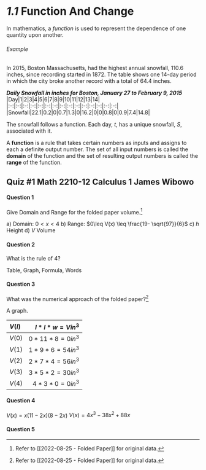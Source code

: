 # *1.1* Function And Change
In mathematics, a *function* is used to represent the dependence of one quantity upon another.

###### Example
In 2015, Boston Massachusetts, had the highest annual snowfall, 110.6 inches, since recording started in 1872. The table shows one 14-day period in which the city broke another record with a total of 64.4 inches.

___Daily Snowfall in inches for Boston, January 27 to February 9, 2015___
|Day|1|2|3|4|5|6|7|8|9|10|11|12|13|14|
|:-:|:-:|:-:|:-:|:-:|:-:|:-:|:-:|:-:|:-:|:-:|:-:|:-:|:-:|:-:|
|Snowfall|22.1|0.2|0|0.7|1.3|0|16.2|0|0|0.8|0|0.9|7.4|14.8|

The snowfall follows a function. Each day, $t$, has a unique snowfall, $S$, associated with it.

A __function__ is a rule that takes certain numbers as inputs and assigns to each a definite output number. The set of all input numbers is called the __domain__ of the function and the set of resulting output numbers is called the __range__ of the function.



## Quiz #1    Math 2210-12    Calculus 1    __James Wibowo__

#### Question 1
Give Domain and Range for the folded paper volume.[^1]

a) Domain: $0< x< 4$
b) Range: $0\leq V(x) \leq \frac{19- \sqrt{97}}{6}$
c) $h$ Height
d) $V$ Volume

#### Question 2
What is the rule of 4?

Table, Graph, Formula, Words

#### Question 3
What was the numerical approach of the folded paper?[^1]

A graph.

|$V(l)$|$l*l*w=Vin^3$|
|:-|-:|
|$V(0)$|$0*11*8=0in^3$|
|$V(1)$|$1*9*6=54in^3$|
|$V(2)$|$2*7*4=56in^3$|
|$V(3)$|$3*5*2=30in^3$|
|$V(4)$|$4*3*0=0in^3$|

#### Question 4
$V(x)=x(11-2x)(8-2x)$
$V(x)=4x^3-38x^2+88x$

#### Question 5







[^1]: Refer to [[2022-08-25 - Folded Paper]] for original data.
